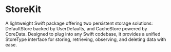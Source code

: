 # StoreKit
A lightweight Swift package offering two persistent storage solutions: DefaultStore backed by UserDefaults, and CacheStore powered by CoreData. Designed to plug into any Swift codebase, it provides a unified StoreType interface for storing, retrieving, observing, and deleting data with ease.

